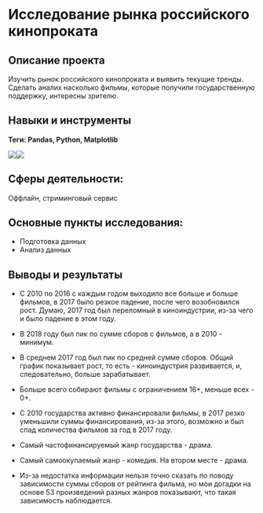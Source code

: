 # Исследование рынка российского кинопроката
## Описание проекта
Изучить рынок российского кинопроката и выявить текущие тренды. Сделать аналих насколько  фильмы, которые получили государственную поддержку, интересны зрителю. 
## Навыки и инструменты
**Теги: Pandas, Python, Matplotlib**

<img src="https://img.shields.io/badge/Pandas-black?style=flat-square&logo=pandas&logoColor=orange"/><img src="https://img.shields.io/badge/Plotly-black?style=flat-square&logo=plotly&logoColor=orange"/>
## Сферы деятельности:
Оффлайн, стриминговый сервис
## Основные пункты исследования:
 - Подготовка данных
 - Анализ данных

## Выводы и результаты
- С 2010 по 2016 с каждым годом выходило все больше и больше фильмов, в 2017 было резкое падение, после чего возобновился рост. Думаю, 2017 год был переломный в киноиндустрии, из-за чего и было падение в этом году.

- В 2018 году был пик по сумме сборов с фильмов, а в 2010 - минимум.

- В среднем 2017 год был пик по средней сумме сборов. Общий график показывает рост, то есть - киноиндустрия развивается, и, следовательно, больше зарабатывает.

- Больше всего собирают фильмы с ограничением 16+, меньше всех - 0+.

- С 2010 государства активно финансировали фильмы, в 2017 резко уменьшили суммы финансирования, из-за этого, возможно и был спад количества фильмов за год в 2017 году.

- Самый частофинансируемый жанр государства - драма.

- Самый самоокупаемый жанр - комедия. На втором месте - драма.

- Из-за недостатка информации нельзя точно сказать по поводу зависимости суммы сборов от рейтинга фильма, но мои догадки на основе 53 произведений разных жанров показывают, что такая зависимость наблюдается.
